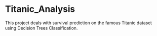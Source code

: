 # Titanic_Analysis
This project deals with survival prediction on the famous Titanic dataset using Decision Trees Classification.

